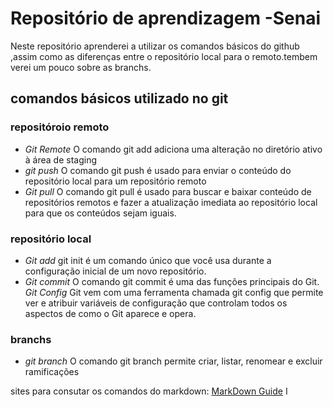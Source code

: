 # Repositório de aprendizagem -Senai 
Neste repositório aprenderei a utilizar os comandos básicos do github ,assim como as diferenças entre o repositório local para o remoto.tembem verei um pouco sobre as branchs.

## comandos básicos utilizado no git
### repositóroio remoto 
- *Git Remote* O comando git add adiciona uma alteração no diretório ativo à área de staging
- *git push*  O comando git push é usado para enviar o conteúdo do repositório local para um repositório remoto
- *Git pull* O comando git pull é usado para buscar e baixar conteúdo de repositórios remotos e fazer a atualização imediata ao repositório local para que os conteúdos sejam iguais.

### repositório local 
- *Git add* git init é um comando único que você usa durante a configuração inicial de um novo repositório. 
- *Git commit* O comando git commit é uma das funções principais do Git.
*Git Config* Git vem com uma ferramenta chamada git config que permite ver e atribuir variáveis de configuração que controlam todos os aspectos de como o Git aparece e opera.
### branchs 
- *git branch* O comando git branch permite criar, listar, renomear e excluir ramificações

sites para consutar os comandos do markdown: [MarkDown Guide](https://www.markdownguide.org/cheat-sheet/)
I